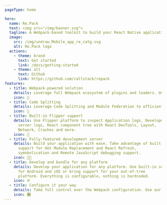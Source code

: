 ```yaml
---
pageType: home

hero:
  name: Re.Pack
  text: <img src="/img/banner.svg">
  tagline: A Webpack-based toolkit to build your React Native application with full support of Webpack ecosystem.
  image:
    src: /img/undraw_Mobile_app_re_catg.svg
    alt: Re.Pack logo
  actions:
    - theme: brand
      text: Get started
      link: /docs/getting-started
    - theme: alt
      text: Github
      link: https://github.com/callstack/repack
features:
  - title: Webpack-powered solution
    details: Leverage full Webpack ecosystem of plugins and loaders. Use plethora of configuration options to adjust the bundling to your needs.
    icon: 🚀
  - title: Code Splitting
    details: Leverage Code Splitting and Module Federation to efficiently split your bundle into smaller chunks and share modules dynamically across builds, improving load times and resource management.
    icon: 🧩
  - title: Built-in Flipper support
    details: Use Flipper platform to inspect Application logs, Development
      server logs, React component tree with React DevTools, Layout,
      Network, Crashes and more.
    icon: 🐬
  - title: Fully-featured development server
    details: Build your application with ease. Take advantage of built-in
      support for Hot Module Replacement and React Refresh,
      symnbolication and Remote JavaScript debugging support.
    icon: 🧑‍💻
  - title: Develop and bundle for any platform
    details: Develop your application for any platform. Use built-in support
      for Android and iOS or bring support for your out-of-tree
      platform. Everything is configurable, nothing is hardcoded.
    icon: 🌐
  - title: Configure it your way
    details: Take full control over the Webpack configuration. Use our APIs - plugins and utilities - to make Webpack-produced bundle compatible with React Native.
    icon: 🎛️
---
```

